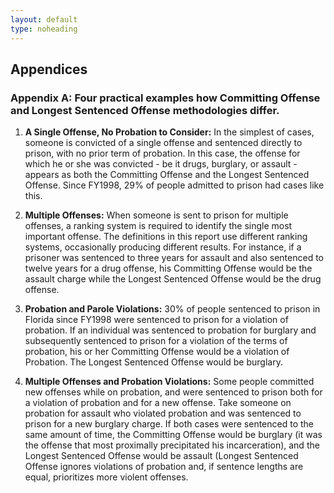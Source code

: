 ```yaml
---
layout: default
type: noheading
---
```

<h2 id="AppendixA" class="offset">Appendices</h2>

### Appendix A: Four practical examples how Committing Offense and Longest Sentenced Offense methodologies differ.
1. **A Single Offense, No Probation to Consider:** In the simplest of cases, someone is convicted of a single offense and sentenced directly to prison, with no prior term of probation. In this case, the offense for which he or she was convicted - be it drugs, burglary, or assault - appears as both the Committing Offense and the Longest Sentenced Offense. Since FY1998, 29% of people admitted to prison had cases like this.

2. **Multiple Offenses:** When someone is sent to prison for multiple offenses, a ranking system is required to identify the single most important offense. The definitions in this report use different ranking systems, occasionally producing different results. For instance, if a prisoner was sentenced to three years for assault and also sentenced to twelve years for a drug offense, his Committing Offense would be the assault charge while the Longest Sentenced Offense would be the drug offense.

3. **Probation and Parole Violations:** 30% of people sentenced to prison in Florida since FY1998 were sentenced to prison for a violation of probation. If an individual was sentenced to probation for burglary and subsequently sentenced to prison for a violation of the terms of probation, his or her Committing Offense would be a violation of Probation. The Longest Sentenced Offense would be burglary.

4. **Multiple Offenses and Probation Violations:** Some people committed new offenses while on probation, and were sentenced to prison both for a violation of probation and for a new offense. Take someone on probation for assault who violated probation and was sentenced to prison for a new burglary charge. If both cases were sentenced to the same amount of time, the Committing Offense would be burglary (it was the offense that most proximally precipitated his incarceration), and the Longest Sentenced Offense would be assault (Longest Sentenced Offense ignores violations of probation and, if sentence lengths are equal, prioritizes more violent offenses.